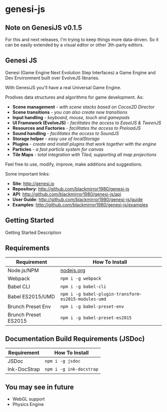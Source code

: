 # genesi-js

## Note on GenesiJS v0.1.5
For this and next releases, I'm trying to keep things more data-driven. So it can be easily extended by a visual editor or other 3th-party editors.

## Genesi JS
Genesi (Game Engine Next Evolution Step Interfaces)  a Game Engine and Dev Environment built over EvolveJS libraries.

With GenesiJS you'll have a real Universal Game Engine.

Prodives data structures and algorithms for game development. As:
- **Scene management** - *with scene stacks based on Cocos2D Director*
- **Scene transitions** - *you can also create new transitions*
- **Input handling** - *keyboard, mouse, touch and gamepads*
- **UI Framework (EvolveJS)** - *facilitates the access to EaselJS & TweenJS*
- **Resources and Factories** - *facilitates the access to PreloadJS*
- **Sound handling** - *facilitates the access to SoundJS*
- **Storage helper** - *easy use of localStorage*
- **Plugins** - *create and install plugins that work together with the engine*
- **Particles** - *a fast particle system for canvas*
- **Tile Maps** - *total integration with Tiled, supporting all map projections*

Feel free to use, modify, improve, make additions and suggestions.

Some important links:

- **Site**: http://genesi.io
- **Repository**: http://github.com/blackmirror1980/genesi-js
- **API**: http://github.com/blackmirror1980/genesi-js/api
- **User Guide**: http://github.com/blackmirror1980/genesi-js/guide
- **Examples**: http://github.com/blackmirror1980/genesi-js/examples

## Getting Started

Getting Started Description

## Requirements

Requirement          | How To Install
-------------------- | -----------------------------------
Node.js/NPM          | [nodejs.org](http://nodejs.org/)
Webpack              | `npm i -g webpack`
Babel CLI            | `npm i -g babel-cli`
Babel ES2015/UMD     | `npm i -g babel-plugin-transform-es2015-modules-umd`
Brunch Preset Env    | `npm i -g babel-preset-env`
Brunch Preset ES2015 | `npm i -g babel-preset-es2015`


## Documentation Build Requirements (JSDoc)

Requirement        | How To Install
------------------ | -----------------------------------
JSDoc              | `npm i -g jsdoc`
Ink-DocStrap       | `npm i -g ink-docstrap`

## You may see in future

- WebGL support
- Physics Engine
